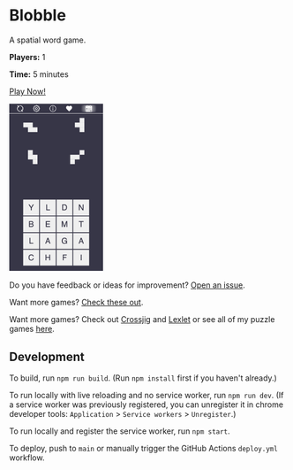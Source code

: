 # Blobble

A spatial word game.

**Players:** 1

**Time:** 5 minutes

[Play Now!](https://skedwards88.github.io/blobble/)

<a href="https://skedwards88.github.io/blobble/">
  <img src="src/images/screenshots/blobble_new_720x1280.png" alt="game icon" width="170"/>
</a>

Do you have feedback or ideas for improvement? [Open an issue](https://github.com/skedwards88/blobble/issues/new).

Want more games? [Check these out](https://skedwards88.github.io/).

Want more games? Check out [Crossjig](https://crossjig.com) and [Lexlet](https://lexlet.com) or see all of my puzzle games [here](https://skedwards88.github.io/).

## Development

To build, run `npm run build`. (Run `npm install` first if you haven't already.)

To run locally with live reloading and no service worker, run `npm run dev`. (If a service worker was previously registered, you can unregister it in chrome developer tools: `Application` > `Service workers` > `Unregister`.)

To run locally and register the service worker, run `npm start`.

To deploy, push to `main` or manually trigger the GitHub Actions `deploy.yml` workflow.
